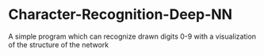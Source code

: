 # Character-Recognition-Deep-NN
A simple program which can recognize drawn digits 0-9 with a visualization of the structure of the network

